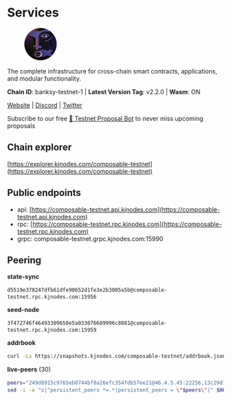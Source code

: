 # Services

<figure><img src="https://raw.githubusercontent.com/kj89/cosmos-images/main/logos/composable.png" alt=""><figcaption></figcaption></figure>

The complete infrastructure for cross-chain smart  contracts, applications, and modular functionality.

**Chain ID**: banksy-testnet-1 | **Latest Version Tag**: v2.2.0 | **Wasm**: ON

[Website](https://www.composable.finance) | [Discord](https://discord.gg/composable) | [Twitter](https://twitter.com/ComposableFin)



Subscribe to our free [🤖 Testnet Proposal Bot](https://t.me/kjnodes_testnet_proposal_bot) to never miss upcoming proposals


## Chain explorer
[https://explorer.kjnodes.com/composable-testnet](https://explorer.kjnodes.com/composable-testnet)

## Public endpoints

* api: [https://composable-testnet.api.kjnodes.com](https://composable-testnet.api.kjnodes.com)
* rpc: [https://composable-testnet.rpc.kjnodes.com](https://composable-testnet.rpc.kjnodes.com)
* grpc: composable-testnet.grpc.kjnodes.com:15990

## Peering

**state-sync**

```text
d5519e378247dfb61dfe90652d1fe3e2b3005a5b@composable-testnet.rpc.kjnodes.com:15956
```

**seed-node**

```text
3f472746f46493309650e5a033076689996c8881@composable-testnet.rpc.kjnodes.com:15959
```

**addrbook**
```bash
curl -Ls https://snapshots.kjnodes.com/composable-testnet/addrbook.json > $HOME/.banksy/config/addrbook.json
```

**live-peers** (30)
```bash
peers="249d8915c9765eb0744bf8a26efc354fdb57ee21@46.4.5.45:22256,13c29d1d66d604e8920ba0170276368e4e77f249@88.99.3.158:22256,b960daa0d03d18091906c50dd1312eaa62ca3ce4@136.243.88.91:2530,c0fad6f415a8913ff63981586c4518ebcd615d69@128.140.57.144:26656,3172f3c8b62d31d4c6e69afbf6109d06f864d899@43.157.62.85:26656,3c091edbe051f9b0e1bcf46200db163e667a114a@65.108.129.94:26656,f23a8daca1f65aeee7ce6f6d47a56542a08538c9@66.45.233.110:26656,c97dd69796a3f55fb00d92358ec34a8185e28212@5.9.79.121:49656,d5519e378247dfb61dfe90652d1fe3e2b3005a5b@65.109.68.190:15956,7bff2e43489a7acd09a38ab47c1f25ec24e24947@51.79.101.169:26656,3a12870f1084f5c3a95f0b2bf9a8070c2e52465b@94.16.117.238:22156,8553443b473e6e6a5d3403511d7c3be64904048d@85.239.234.199:26656,7ab89f884656a66ca90fd9d44489da3c6ca1fea4@95.217.144.107:22256,a39973a3ea8e5d9228c20e1c2a83f946fe1fb342@51.250.4.215:36656,4870510889335804c39bab7fc5fa356eb94af74e@135.181.180.230:46656,4c1ea1da9fb0442201e79535d71f66a5e0e1e68c@51.91.30.173:3000,4bf7484e2100e9da01180fff7055642263f34ccc@65.109.117.208:26656,4e073bf4729ba557e7726ad8acbc1d1b186e13de@134.209.38.116:26656,b672b0e847fd404866a9466baa59053709113222@185.188.249.46:15956,4775d0152d784b3ddf4f48c2d0ebddf961b52655@43.157.47.45:26656,c04a07a5feabf52ecdabe752a0a81bbb25402885@194.163.168.62:15956,4ea491a39a329b2ef2d919b9e8cfdb3494bc5efe@65.109.23.237:27656,631feee431f86b0ad92d1c4a6a259b20e211e2ad@71.236.119.108:41656,bf95ad80f82320b8fefea75eeede60f563d1f847@168.119.91.22:26656,5c2a752c9b1952dbed075c56c600c3a79b58c395@185.16.39.172:26976,2b8ba316083cf09ea7c316666454097e5bb0a4a8@116.202.227.117:15956,d7fb40dfe1f46004b6bbdb670e44008aecd17173@65.108.206.74:36656,20f2608c9bc262df91d96027e1d5054ddee9c86c@142.132.209.236:22256,f159e46072dcd5f78c2d64417200ca1dfb27636c@65.108.78.101:15956,d850d1525f38622c2e8ea97a2ff91c63f8c8669c@193.26.159.34:12656"
sed -i -e "s|^persistent_peers *=.*|persistent_peers = \"$peers\"|" $HOME/.banksy/config/config.toml
```
